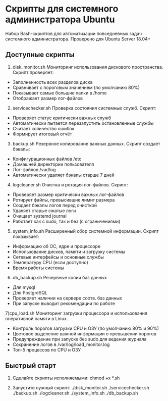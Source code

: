 # Скрипты для системного администратора Ubuntu

Набор Bash-скриптов для автоматизации повседневных задач системного администратора.
Проверено для Ubuntu Server 18.04+
##  Доступные скрипты

1) disk_monitor.sh
Мониторинг использования дискового пространства. Скрипт проверяет:
- Заполненность всех разделов диска
- Сравнивает с пороговым значением (по умолчанию 80%)
- Показывает самые большие папки в /home
- Отображает размер лог-файлов
2) servicechecker.sh
Проверка состояния системных служб. Скрипт:
- Проверяет статус критически важных служб
- Автоматически пытается перезапустить остановленные службы
- Считает количество ошибок
- Формирует итоговый отчёт
3) backup.sh
Резервное копирование важных данных. Скрипт создает бэкапы:
- Конфигурационных файлов /etc
- Домашней директории пользователя
- Лог-файлов /var/log
- Автоматически удаляет бэкапы старше 7 дней

4) logcleaner.sh
Очистка и ротация лог-файлов. Скрипт:
- Проверяет размер критически важных лог-файлов
- Ротирует файлы, превысившие лимит размера
- Создает бэкапы логов перед очисткой
- Удаляет старые сжатые логи
- Очищает systemd journal
- Работает как с sudo, так и без (с ограничениями)

5) system_info.sh
Расширенный сбор системной информации. Скрипт показывает:
- Информацию об ОС, ядре и процессоре
- Использование дисков, памяти и загрузку системы
- Сетевые интерфейсы и основные службы
- Температуру CPU (если доступно)
- Время работы системы

6) db_backup.sh
Резервные копии баз данных 
- Для mysql
- Для PostgreSQL
- Проверяет наличии на сервере соотв. баз данных
- При запуске выводит рекомендации по работе

7)cpu_load.sh
Мониторинг загрузки процессора и использования оперативной памяти в Linux.
- Контроль порогов загрузки CPU и ОЗУ (по умолчанию 80% и 90%)
- Цветовое выделение важной информации о превышении порогов
- Предупреждение при запуске без sudo для ведения журнала
- Сохранение логов в /var/log/load_monitor.log
- Топ-5 процессов по CPU и ОЗУ


## Быстрый старт

1. Сделайте скрипты исполняемыми:
chmod +x *.sh

2. Запустите нужный скрипт:
./disk_monitor.sh
./servicechecker.sh
./backup.sh
./logcleaner.sh
./system_info.sh
./db_backup.sh

